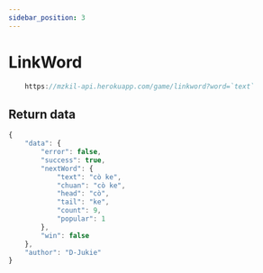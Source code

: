 ```yaml
---
sidebar_position: 3
---
```


# LinkWord

```jsx title="API Endpoint:"
    https://mzkil-api.herokuapp.com/game/linkword?word=`text`
```

## Return data

```jsx title="https://mzkil-api.herokuapp.com/game/linkword?word=con cò"
{
    "data": {
        "error": false,
        "success": true,
        "nextWord": {
            "text": "cò ke",
            "chuan": "cò ke",
            "head": "cò",
            "tail": "ke",
            "count": 9,
            "popular": 1
        },
        "win": false
    },
    "author": "D-Jukie"
}
```